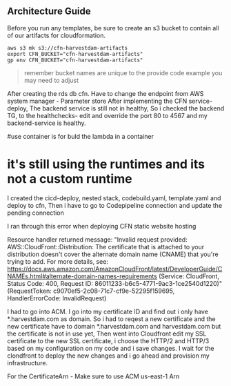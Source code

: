 ## Architecture Guide

Before you run any templates, be sure to create an s3 bucket to contain
all of our artifacts for cloudformation.

```
aws s3 mk s3://cfn-harvestdam-artifacts
export CFN_BUCKET="cfn-harvestdam-artifacts"
gp env CFN_BUCKET="cfn-harvestdam-artifacts"
```

> remember bucket names are unique to the provide code example you may need to adjust

After creating the rds db cfn. Have to change the endpoint from AWS system manager - Parameter store
After implementing the CFN service-deploy, The backend service is still not in healthy, So i checked the
backend TG, to the healthchecks- edit and override the port 80 to 4567 and my backend-service is healthy.

 #use container is for buld the lambda in a container
  # it's still using the runtimes and its not a custom runtime



   I created the cicd-deploy, nested stack, codebuild.yaml, template.yaml and deploy to cfn, Then i have to go to Codepipeline connection and update the pending connection


   I ran through this error when deploying  CFN static website hosting
   
   Resource handler returned message: "Invalid request provided: AWS::CloudFront::Distribution: The certificate that is attached to your distribution doesn't cover the alternate domain name (CNAME) that you're trying to add. For more details, see: https://docs.aws.amazon.com/AmazonCloudFront/latest/DeveloperGuide/CNAMEs.html#alternate-domain-names-requirements (Service: CloudFront, Status Code: 400, Request ID: 86011233-b6c5-4771-9ac3-1ce2540d1220)" (RequestToken: c9070ef5-2c08-71c7-cf9e-52295f159695, HandlerErrorCode: InvalidRequest)

   I had to go into ACM. I go into my certificate ID and find out i only have *.harvestdam.com as domain. So i had to reqest a new certificate and the new certificate have to domain *.harvestdam.com and harvestdam.com but the certificate is not in use yet, Then went into Cloudfront edit my SSL certificate to the new SSL certificate, i choose the HTTP/2 and HTTP/3 based on my configuration on my code and i save changes. I wait for the clondfront to deploy the new changes and i go ahead and provision my infrastructure. 

   For the CertificateArn - Make sure to use ACM us-east-1 Arn